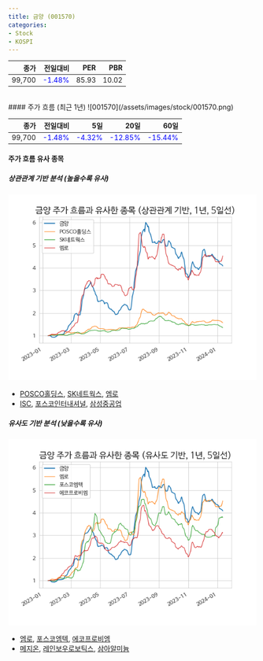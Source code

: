 ```yaml
---
title: 금양 (001570)
categories:
- Stock
- KOSPI
---
```


|종가|전일대비|PER|PBR|
|---:|-------:|--:|---:|
|99,700|<span style="color: blue">-1.48%</span>|85.93|10.02|

<!-- more -->
<br>
#### 주가 흐름 (최근 1년)
![001570](/assets/images/stock/001570.png)

|종가|전일대비|5일|20일|60일|
|---:|-------:|--:|---:|---:|
|99,700|<span style="color: blue">-1.48%</span>|<span style="color: blue">-4.32%</span>|<span style="color: blue">-12.85%</span>|<span style="color: blue">-15.44%</span>|

<!-- more -->

#### 주가 흐름 유사 종목

##### 상관관계 기반 분석 (높을수록 유사)
![001570](/assets/images/stock/001570_corr.png)
- [POSCO홀딩스](/005490/), [SK네트웍스](/001740/), [엠로](/058970/)
- [ISC](/095340/), [포스코인터내셔널](/047050/), [삼성중공업](/010140/)

##### 유사도 기반 분석 (낮을수록 유사)	
![001570](/assets/images/stock/001570_sim.png)
- [엠로](/058970/), [포스코엠텍](/009520/), [에코프로비엠](/247540/)
- [메지온](/140410/), [레인보우로보틱스](/277810/), [삼아알미늄](/006110/)